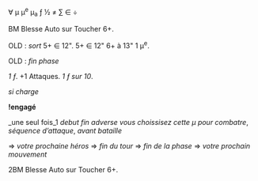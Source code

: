 ∀
μ
μ<sup>e</sup>
μ<sub>a</sub>
ƒ
½
≠
∑
∈
÷

BM Blesse Auto sur Toucher 6+.

OLD : _sort_ 5+ ∈ 12".
5+ ∈ 12"
6+ à 13" 1 μ<sup>e</sup>.

OLD : _fin phase_

_1 ƒ_. +1 Attaques.
_1 ƒ sur 10_.

_si charge_

__!engagé__

_une seul fois_1
_debut_
_fin_
_adverse_
_vous choissisez cette μ pour combatre_,
_séquence d’attaque_,
_avant bataille_

=> _votre prochaine héros_
=> _fin du tour_
=> _fin de la phase_
=> _votre prochain mouvement_

2BM Blesse Auto sur Toucher 6+.

